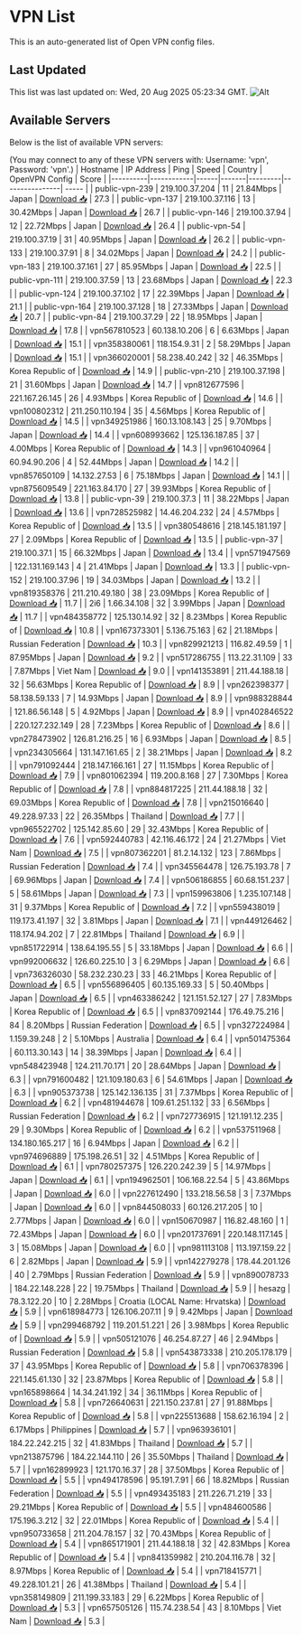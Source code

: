# VPN List

This is an auto-generated list of Open VPN config files.

## Last Updated

This list was last updated on: Wed, 20 Aug 2025 05:23:34 GMT.
![Alt](https://repobeats.axiom.co/api/embed/186b98318ef1479477931607c1ad7d823f12451f.svg "Repobeats analytics image")

## Available Servers

Below is the list of available VPN servers:

(You may connect to any of these VPN servers with: Username: 'vpn', Password: 'vpn'.)
| Hostname | IP Address | Ping | Speed | Country | OpenVPN Config | Score |
|----------|------------|------|-------|---------|----------------| ----- |
| public-vpn-239 | 219.100.37.204 | 11 | 21.84Mbps | Japan | [Download 📥](./configs/server_0_JP.ovpn) | 27.3 |
| public-vpn-137 | 219.100.37.116 | 13 | 30.42Mbps | Japan | [Download 📥](./configs/server_1_JP.ovpn) | 26.7 |
| public-vpn-146 | 219.100.37.94 | 12 | 22.72Mbps | Japan | [Download 📥](./configs/server_2_JP.ovpn) | 26.4 |
| public-vpn-54 | 219.100.37.19 | 31 | 40.95Mbps | Japan | [Download 📥](./configs/server_3_JP.ovpn) | 26.2 |
| public-vpn-133 | 219.100.37.91 | 8 | 34.02Mbps | Japan | [Download 📥](./configs/server_4_JP.ovpn) | 24.2 |
| public-vpn-183 | 219.100.37.161 | 27 | 85.95Mbps | Japan | [Download 📥](./configs/server_5_JP.ovpn) | 22.5 |
| public-vpn-111 | 219.100.37.59 | 13 | 23.68Mbps | Japan | [Download 📥](./configs/server_6_JP.ovpn) | 22.3 |
| public-vpn-124 | 219.100.37.102 | 17 | 22.39Mbps | Japan | [Download 📥](./configs/server_7_JP.ovpn) | 21.1 |
| public-vpn-164 | 219.100.37.128 | 18 | 27.33Mbps | Japan | [Download 📥](./configs/server_8_JP.ovpn) | 20.7 |
| public-vpn-84 | 219.100.37.29 | 22 | 18.95Mbps | Japan | [Download 📥](./configs/server_9_JP.ovpn) | 17.8 |
| vpn567810523 | 60.138.10.206 | 6 | 6.63Mbps | Japan | [Download 📥](./configs/server_10_JP.ovpn) | 15.1 |
| vpn358380061 | 118.154.9.31 | 2 | 58.29Mbps | Japan | [Download 📥](./configs/server_11_JP.ovpn) | 15.1 |
| vpn366020001 | 58.238.40.242 | 32 | 46.35Mbps | Korea Republic of | [Download 📥](./configs/server_12_KR.ovpn) | 14.9 |
| public-vpn-210 | 219.100.37.198 | 21 | 31.60Mbps | Japan | [Download 📥](./configs/server_13_JP.ovpn) | 14.7 |
| vpn812677596 | 221.167.26.145 | 26 | 4.93Mbps | Korea Republic of | [Download 📥](./configs/server_14_KR.ovpn) | 14.6 |
| vpn100802312 | 211.250.110.194 | 35 | 4.56Mbps | Korea Republic of | [Download 📥](./configs/server_15_KR.ovpn) | 14.5 |
| vpn349251986 | 160.13.108.143 | 25 | 9.70Mbps | Japan | [Download 📥](./configs/server_16_JP.ovpn) | 14.4 |
| vpn608993662 | 125.136.187.85 | 37 | 4.00Mbps | Korea Republic of | [Download 📥](./configs/server_17_KR.ovpn) | 14.3 |
| vpn961040964 | 60.94.90.206 | 4 | 52.44Mbps | Japan | [Download 📥](./configs/server_18_JP.ovpn) | 14.2 |
| vpn857650109 | 14.132.27.53 | 6 | 75.18Mbps | Japan | [Download 📥](./configs/server_19_JP.ovpn) | 14.1 |
| vpn875609549 | 221.163.84.170 | 27 | 39.93Mbps | Korea Republic of | [Download 📥](./configs/server_20_KR.ovpn) | 13.8 |
| public-vpn-39 | 219.100.37.3 | 11 | 38.22Mbps | Japan | [Download 📥](./configs/server_21_JP.ovpn) | 13.6 |
| vpn728525982 | 14.46.204.232 | 24 | 4.57Mbps | Korea Republic of | [Download 📥](./configs/server_22_KR.ovpn) | 13.5 |
| vpn380548616 | 218.145.181.197 | 27 | 2.09Mbps | Korea Republic of | [Download 📥](./configs/server_23_KR.ovpn) | 13.5 |
| public-vpn-37 | 219.100.37.1 | 15 | 66.32Mbps | Japan | [Download 📥](./configs/server_24_JP.ovpn) | 13.4 |
| vpn571947569 | 122.131.169.143 | 4 | 21.41Mbps | Japan | [Download 📥](./configs/server_25_JP.ovpn) | 13.3 |
| public-vpn-152 | 219.100.37.96 | 19 | 34.03Mbps | Japan | [Download 📥](./configs/server_26_JP.ovpn) | 13.2 |
| vpn819358376 | 211.210.49.180 | 38 | 23.09Mbps | Korea Republic of | [Download 📥](./configs/server_27_KR.ovpn) | 11.7 |
| 2i6 | 1.66.34.108 | 32 | 3.99Mbps | Japan | [Download 📥](./configs/server_28_JP.ovpn) | 11.7 |
| vpn484358772 | 125.130.14.92 | 32 | 8.23Mbps | Korea Republic of | [Download 📥](./configs/server_29_KR.ovpn) | 10.8 |
| vpn167373301 | 5.136.75.163 | 62 | 21.18Mbps | Russian Federation | [Download 📥](./configs/server_30_RU.ovpn) | 10.3 |
| vpn829921213 | 116.82.49.59 | 1 | 87.95Mbps | Japan | [Download 📥](./configs/server_31_JP.ovpn) | 9.2 |
| vpn517286755 | 113.22.31.109 | 33 | 7.87Mbps | Viet Nam | [Download 📥](./configs/server_32_VN.ovpn) | 9.0 |
| vpn141353891 | 211.44.188.18 | 32 | 56.63Mbps | Korea Republic of | [Download 📥](./configs/server_33_KR.ovpn) | 8.9 |
| vpn262398377 | 58.138.59.133 | 7 | 14.93Mbps | Japan | [Download 📥](./configs/server_34_JP.ovpn) | 8.9 |
| vpn988328844 | 121.86.56.148 | 5 | 4.92Mbps | Japan | [Download 📥](./configs/server_35_JP.ovpn) | 8.9 |
| vpn402846522 | 220.127.232.149 | 28 | 7.23Mbps | Korea Republic of | [Download 📥](./configs/server_36_KR.ovpn) | 8.6 |
| vpn278473902 | 126.81.216.25 | 16 | 6.93Mbps | Japan | [Download 📥](./configs/server_37_JP.ovpn) | 8.5 |
| vpn234305664 | 131.147.161.65 | 2 | 38.21Mbps | Japan | [Download 📥](./configs/server_38_JP.ovpn) | 8.2 |
| vpn791092444 | 218.147.166.161 | 27 | 11.15Mbps | Korea Republic of | [Download 📥](./configs/server_39_KR.ovpn) | 7.9 |
| vpn801062394 | 119.200.8.168 | 27 | 7.30Mbps | Korea Republic of | [Download 📥](./configs/server_40_KR.ovpn) | 7.8 |
| vpn884817225 | 211.44.188.18 | 32 | 69.03Mbps | Korea Republic of | [Download 📥](./configs/server_41_KR.ovpn) | 7.8 |
| vpn215016640 | 49.228.97.33 | 22 | 26.35Mbps | Thailand | [Download 📥](./configs/server_42_TH.ovpn) | 7.7 |
| vpn965522702 | 125.142.85.60 | 29 | 32.43Mbps | Korea Republic of | [Download 📥](./configs/server_43_KR.ovpn) | 7.6 |
| vpn592440783 | 42.116.46.172 | 24 | 21.27Mbps | Viet Nam | [Download 📥](./configs/server_44_VN.ovpn) | 7.5 |
| vpn807362201 | 81.2.14.132 | 123 | 7.86Mbps | Russian Federation | [Download 📥](./configs/server_45_RU.ovpn) | 7.4 |
| vpn345564478 | 126.75.193.78 | 7 | 69.96Mbps | Japan | [Download 📥](./configs/server_46_JP.ovpn) | 7.4 |
| vpn506186855 | 60.68.151.237 | 5 | 58.61Mbps | Japan | [Download 📥](./configs/server_47_JP.ovpn) | 7.3 |
| vpn159963806 | 1.235.107.148 | 31 | 9.37Mbps | Korea Republic of | [Download 📥](./configs/server_48_KR.ovpn) | 7.2 |
| vpn559438019 | 119.173.41.197 | 32 | 3.81Mbps | Japan | [Download 📥](./configs/server_49_JP.ovpn) | 7.1 |
| vpn449126462 | 118.174.94.202 | 7 | 22.81Mbps | Thailand | [Download 📥](./configs/server_50_TH.ovpn) | 6.9 |
| vpn851722914 | 138.64.195.55 | 5 | 33.18Mbps | Japan | [Download 📥](./configs/server_51_JP.ovpn) | 6.6 |
| vpn992006632 | 126.60.225.10 | 3 | 6.29Mbps | Japan | [Download 📥](./configs/server_52_JP.ovpn) | 6.6 |
| vpn736326030 | 58.232.230.23 | 33 | 46.21Mbps | Korea Republic of | [Download 📥](./configs/server_53_KR.ovpn) | 6.5 |
| vpn556896405 | 60.135.169.33 | 5 | 50.40Mbps | Japan | [Download 📥](./configs/server_54_JP.ovpn) | 6.5 |
| vpn463386242 | 121.151.52.127 | 27 | 7.83Mbps | Korea Republic of | [Download 📥](./configs/server_55_KR.ovpn) | 6.5 |
| vpn837092144 | 176.49.75.216 | 84 | 8.20Mbps | Russian Federation | [Download 📥](./configs/server_56_RU.ovpn) | 6.5 |
| vpn327224984 | 1.159.39.248 | 2 | 5.10Mbps | Australia | [Download 📥](./configs/server_57_AU.ovpn) | 6.4 |
| vpn501475364 | 60.113.30.143 | 14 | 38.39Mbps | Japan | [Download 📥](./configs/server_58_JP.ovpn) | 6.4 |
| vpn548423948 | 124.211.70.171 | 20 | 28.64Mbps | Japan | [Download 📥](./configs/server_59_JP.ovpn) | 6.3 |
| vpn791600482 | 121.109.180.63 | 6 | 54.61Mbps | Japan | [Download 📥](./configs/server_60_JP.ovpn) | 6.3 |
| vpn905373738 | 125.142.136.135 | 31 | 7.37Mbps | Korea Republic of | [Download 📥](./configs/server_61_KR.ovpn) | 6.2 |
| vpn481944678 | 109.61.251.132 | 33 | 6.56Mbps | Russian Federation | [Download 📥](./configs/server_62_RU.ovpn) | 6.2 |
| vpn727736915 | 121.191.12.235 | 29 | 9.30Mbps | Korea Republic of | [Download 📥](./configs/server_63_KR.ovpn) | 6.2 |
| vpn537511968 | 134.180.165.217 | 16 | 6.94Mbps | Japan | [Download 📥](./configs/server_64_JP.ovpn) | 6.2 |
| vpn974696889 | 175.198.26.51 | 32 | 4.51Mbps | Korea Republic of | [Download 📥](./configs/server_65_KR.ovpn) | 6.1 |
| vpn780257375 | 126.220.242.39 | 5 | 14.97Mbps | Japan | [Download 📥](./configs/server_66_JP.ovpn) | 6.1 |
| vpn194962501 | 106.168.22.54 | 5 | 43.86Mbps | Japan | [Download 📥](./configs/server_67_JP.ovpn) | 6.0 |
| vpn227612490 | 133.218.56.58 | 3 | 7.37Mbps | Japan | [Download 📥](./configs/server_68_JP.ovpn) | 6.0 |
| vpn844508033 | 60.126.217.205 | 10 | 2.77Mbps | Japan | [Download 📥](./configs/server_69_JP.ovpn) | 6.0 |
| vpn150670987 | 116.82.48.160 | 1 | 72.43Mbps | Japan | [Download 📥](./configs/server_70_JP.ovpn) | 6.0 |
| vpn201737691 | 220.148.117.145 | 3 | 15.08Mbps | Japan | [Download 📥](./configs/server_71_JP.ovpn) | 6.0 |
| vpn981113108 | 113.197.159.22 | 6 | 2.82Mbps | Japan | [Download 📥](./configs/server_72_JP.ovpn) | 5.9 |
| vpn142279278 | 178.44.201.126 | 40 | 2.79Mbps | Russian Federation | [Download 📥](./configs/server_73_RU.ovpn) | 5.9 |
| vpn890078733 | 184.22.148.228 | 22 | 19.75Mbps | Thailand | [Download 📥](./configs/server_74_TH.ovpn) | 5.9 |
| hesazg | 78.3.122.20 | 10 | 2.28Mbps | Croatia (LOCAL Name: Hrvatska) | [Download 📥](./configs/server_75_HR.ovpn) | 5.9 |
| vpn618984773 | 126.106.207.11 | 9 | 9.42Mbps | Japan | [Download 📥](./configs/server_76_JP.ovpn) | 5.9 |
| vpn299468792 | 119.201.51.221 | 26 | 3.98Mbps | Korea Republic of | [Download 📥](./configs/server_77_KR.ovpn) | 5.9 |
| vpn505121076 | 46.254.87.27 | 46 | 2.94Mbps | Russian Federation | [Download 📥](./configs/server_78_RU.ovpn) | 5.8 |
| vpn543873338 | 210.205.178.179 | 37 | 43.95Mbps | Korea Republic of | [Download 📥](./configs/server_79_KR.ovpn) | 5.8 |
| vpn706378396 | 221.145.61.130 | 32 | 23.87Mbps | Korea Republic of | [Download 📥](./configs/server_80_KR.ovpn) | 5.8 |
| vpn165898664 | 14.34.241.192 | 34 | 36.11Mbps | Korea Republic of | [Download 📥](./configs/server_81_KR.ovpn) | 5.8 |
| vpn726640631 | 221.150.237.81 | 27 | 91.88Mbps | Korea Republic of | [Download 📥](./configs/server_82_KR.ovpn) | 5.8 |
| vpn225513688 | 158.62.16.194 | 2 | 6.17Mbps | Philippines | [Download 📥](./configs/server_83_PH.ovpn) | 5.7 |
| vpn963936101 | 184.22.242.215 | 32 | 41.83Mbps | Thailand | [Download 📥](./configs/server_84_TH.ovpn) | 5.7 |
| vpn213875796 | 184.22.144.110 | 26 | 35.50Mbps | Thailand | [Download 📥](./configs/server_85_TH.ovpn) | 5.7 |
| vpn162899923 | 121.170.16.37 | 28 | 37.50Mbps | Korea Republic of | [Download 📥](./configs/server_86_KR.ovpn) | 5.5 |
| vpn494178596 | 95.191.7.91 | 66 | 18.82Mbps | Russian Federation | [Download 📥](./configs/server_87_RU.ovpn) | 5.5 |
| vpn493435183 | 211.226.71.219 | 33 | 29.21Mbps | Korea Republic of | [Download 📥](./configs/server_88_KR.ovpn) | 5.5 |
| vpn484600586 | 175.196.3.212 | 32 | 22.01Mbps | Korea Republic of | [Download 📥](./configs/server_89_KR.ovpn) | 5.4 |
| vpn950733658 | 211.204.78.157 | 32 | 70.43Mbps | Korea Republic of | [Download 📥](./configs/server_90_KR.ovpn) | 5.4 |
| vpn865171901 | 211.44.188.18 | 32 | 42.83Mbps | Korea Republic of | [Download 📥](./configs/server_91_KR.ovpn) | 5.4 |
| vpn841359982 | 210.204.116.78 | 32 | 8.97Mbps | Korea Republic of | [Download 📥](./configs/server_92_KR.ovpn) | 5.4 |
| vpn718415771 | 49.228.101.21 | 26 | 41.38Mbps | Thailand | [Download 📥](./configs/server_93_TH.ovpn) | 5.4 |
| vpn358149809 | 211.199.33.183 | 29 | 6.22Mbps | Korea Republic of | [Download 📥](./configs/server_94_KR.ovpn) | 5.3 |
| vpn657505126 | 115.74.238.54 | 43 | 8.10Mbps | Viet Nam | [Download 📥](./configs/server_95_VN.ovpn) | 5.3 |

